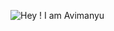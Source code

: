 ![Hey ! I am Avimanyu](https://user-images.githubusercontent.com/54982599/132979276-ab6543b7-c68e-4a0e-b71b-939c6bf5ff81.png)


<!---
- 👋 Hello There !
- 👀 I’m interested in ...
- 🌱 I’m currently learning ...
- 💞️ I’m looking to collaborate on ...
- 📫 How to reach me ...
--->

<!---
Abhimanyu8/Abhimanyu8 is a ✨ special ✨ repository because its `README.md` (this file) appears on your GitHub profile.
You can click the Preview link to take a look at your changes.
--->
